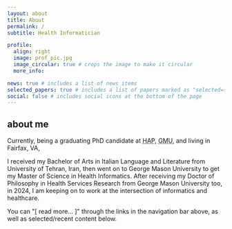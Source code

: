 ```yaml
---
layout: about
title: About
permalink: /
subtitle: Health Informatician

profile:
  align: right
  image: prof_pic.jpg
  image_circular: true # crops the image to make it circular
  more_info: 

news: true # includes a list of news items
selected_papers: true # includes a list of papers marked as "selected={true}"
social: false # includes social icons at the bottom of the page
---
```


<h2>about me</h2>

Currently, being a graduating PhD candidate at <abbr title="Department of Health Administration and Policy">HAP</abbr>, <abbr title="George Mason University">GMU</abbr>, and living in Fairfax, VA,

I received my Bachelor of Arts in Italian Language and Literature from University of Tehran, Iran, then went on to George Mason University to get my Master of Science in Health Informatics. After receiving my Doctor of Philosophy in Health Services Research from George Mason University too, in 2024, I am keeping on to work at the intersection of informatics and healthcare.

You can "[ read more... ]" through the links in the navigation bar above, as well as selected/recent content below.

